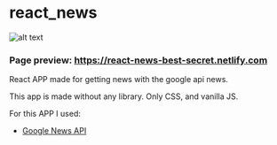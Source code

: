 # react_news

  
  

![alt text](https://github.com/AngelQuesada/react_news/blob/master/src/media/images/git_preview.jpg?raw=true)

  

### Page preview: <a href="https://react-news-best-secret.netlify.com" target="_blank">https://react-news-best-secret.netlify.com</a>

  

React APP made for getting news with the google api news.

This app is made without any library. Only CSS, and vanilla JS.

For this APP I used:

- <a href="https://newsapi.org/s/google-news-api" target="_blank">Google News API</a>